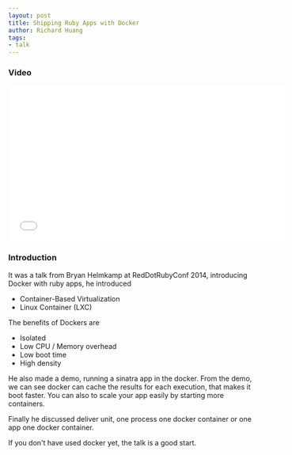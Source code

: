 ```yaml
---
layout: post
title: Shipping Ruby Apps with Docker
author: Richard Huang
tags:
- talk
---
```


### Video

<iframe width="560" height="315"
src="//www.youtube.com/embed/mVN7aTqr550" frameborder="0"
allowfullscreen></iframe>

### Introduction

It was a talk from Bryan Helmkamp at RedDotRubyConf 2014, introducing
Docker with ruby apps, he introduced

* Container-Based Virtualization
* Linux Container (LXC)

The benefits of Dockers are

* Isolated
* Low CPU / Memory overhead
* Low boot time
* High density

He also made a demo, running a sinatra app in the docker. From the demo,
we can see docker can cache the results for each execution, that makes
it boot faster. You can also to scale your app easily by starting
more containers.

Finally he discussed deliver unit, one process one docker container or
one app one docker container.

If you don't have used docker yet, the talk is a good start.
